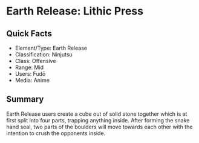 # Earth Release: Lithic Press

## Quick Facts
- Element/Type: Earth Release
- Classification: Ninjutsu
- Class: Offensive
- Range: Mid
- Users: Fudō
- Media: Anime

## Summary
Earth Release users create a cube out of solid stone together which is at first split into four parts, trapping anything inside. After forming the snake hand seal, two parts of the boulders will move towards each other with the intention to crush the opponents inside.
